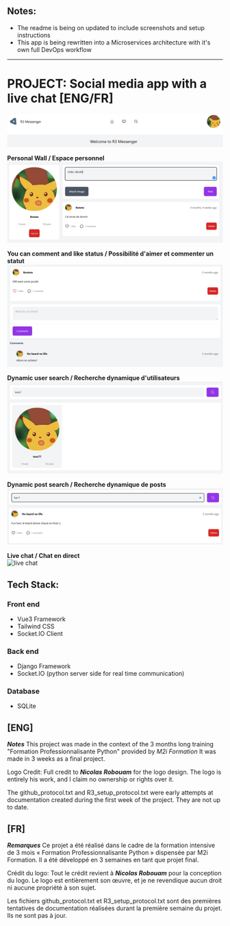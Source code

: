 ## Notes: 
- The readme is being on updated to include screenshots and setup instructions
- This app is being rewritten into a Microservices architecture with it's own full DevOps workflow
  
---
  
# PROJECT: Social media app with a live chat [ENG/FR]

![Welcome page](screenshots/welcome.jpg)

**Personal Wall / Espace personnel**  
![personal wall](screenshots/perso-wall.jpg)
  
**You can comment and like status / Possibilité d'aimer et commenter un statut** 
![comment and like status](screenshots/status-com-like.jpg)
  
**Dynamic user search / Recherche dynamique d'utilisateurs**
![user search](screenshots/search-toto.jpg)
  
**Dynamic post search / Recherche dynamique de posts** 
![post search](screenshots/search-post.jpg)
  
**Live chat / Chat en direct**  
![live chat](screenshots/)
  
## Tech Stack:
### Front end
- Vue3 Framework
- Tailwind CSS
- Socket.IO Client

### Back end
- Django Framework
- Socket.IO (python server side for real time communication)

### Database
- SQLite

## [ENG]
***Notes***
This project was made in the context of the 3 months long training "Formation Professionnalisante Python"
provided by *M2i Formation*
It was made in 3 weeks as a final project.

Logo Credit: Full credit to ***Nicolas Robouam*** for the logo design. 
The logo is entirely his work, and I claim no ownership or rights over it.

The github_protocol.txt and R3_setup_protocol.txt were early attempts at documentation created during the first week of the project. They are not up to date.

## [FR]
***Remarques***
Ce projet a été réalisé dans le cadre de la formation intensive de 3 mois « Formation Professionnalisante Python »
dispensée par M2i Formation.
Il a été développé en 3 semaines en tant que projet final.

Crédit du logo: Tout le crédit revient à ***Nicolas Robouam*** pour la conception du logo. 
Le logo est entièrement son œuvre, et je ne revendique aucun droit ni aucune propriété à son sujet.

Les fichiers github_protocol.txt et R3_setup_protocol.txt sont des premières tentatives de documentation réalisées durant la première semaine du projet. Ils ne sont pas à jour.
